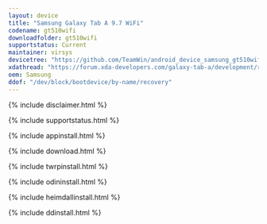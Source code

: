```yaml
---
layout: device
title: "Samsung Galaxy Tab A 9.7 WiFi"
codename: gt510wifi
downloadfolder: gt510wifi
supportstatus: Current
maintainer: virsys
devicetree: "https://github.com/TeamWin/android_device_samsung_gt510wifi"
xdathread: "https://forum.xda-developers.com/galaxy-tab-a/development/recovery-twrp-samsung-galaxy-tab-9-7-t3846459"
oem: Samsung
ddof: "/dev/block/bootdevice/by-name/recovery"
---
```

	
{% include disclaimer.html %}
	
{% include supportstatus.html %}
	
{% include appinstall.html %}
	
{% include download.html %}
	
{% include twrpinstall.html %}
	
{% include odininstall.html %}

{% include heimdallinstall.html %}

{% include ddinstall.html %}